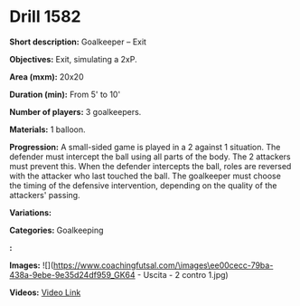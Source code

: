 # Drill 1582

**Short description:**
Goalkeeper – Exit

**Objectives:**
Exit, simulating a 2xP.

**Area (mxm):**
20x20

**Duration (min):**
From 5' to 10'

**Number of players:**
3 goalkeepers.

**Materials:**
1 balloon.

**Progression:**
A small-sided game is played in a 2 against 1 situation. The defender must intercept the ball using all parts of the body. The 2 attackers must prevent this. When the defender intercepts the ball, roles are reversed with the attacker who last touched the ball. The goalkeeper must choose the timing of the defensive intervention, depending on the quality of the attackers' passing.

**Variations:**


**Categories:**
Goalkeeping

**:**


**Images:**
![](https://www.coachingfutsal.com/\images\ee00cecc-79ba-438a-9ebe-9e35d24df959_GK64 - Uscita - 2 contro 1.jpg)

**Videos:**
[Video Link](https://www.youtube.com/embed/xAgjQ-MZY8w)

